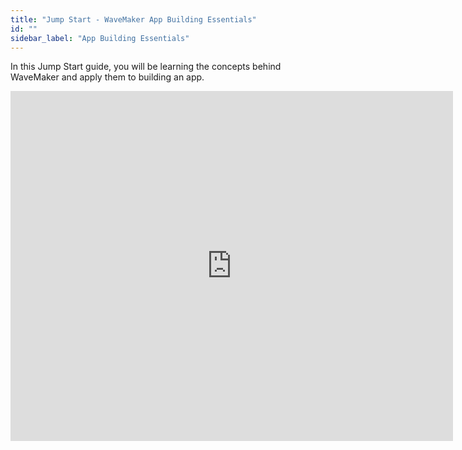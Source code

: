 ```yaml
---
title: "Jump Start - WaveMaker App Building Essentials"
id: ""
sidebar_label: "App Building Essentials"
---
```


In this Jump Start guide, you will be learning the concepts behind WaveMaker and apply them to building an app. 

<iframe width="708" height="560" src="https://docs.google.com/presentation/d/e/2PACX-1vTXUTBHYzsTRtNQgU03hjeKkub9wjkK1GruaM9QECN-bSV9Hz-UdK-OP6ZUhph1Me5ZdPGlQEjlD2-7/embed?start=false&amp;loop=false&amp;delayms=3000" frameborder="0" allowfullscreen="allowfullscreen" mozallowfullscreen="mozallowfullscreen" webkitallowfullscreen="webkitallowfullscreen"></iframe>


